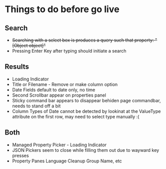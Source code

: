 # Things to do before go live


## Search
* ~~Searching with a select box is produces a query such that property: "[Object object]"~~
* Pressing Enter Key after typing should initiate a search

## Results
* Loading Indicator
* Title or Filename - Remove or make column option
* Date Fields default to date only, no time
* Second Scrollbar appear on properties panel
* Sticky command bar appears to disappear behiden page commandbar, needs to stand off a bit
* Column Types of Date cannot be detected by lookinat at the ValueType attribute on the first row, may need to select type manually :(

## Both

* Managed Property Picker - Loading Indicator
* JSON Pickers seem to close while filling them out due to wayward key presses
* Property Panes Language Cleanup Group Name, etc

